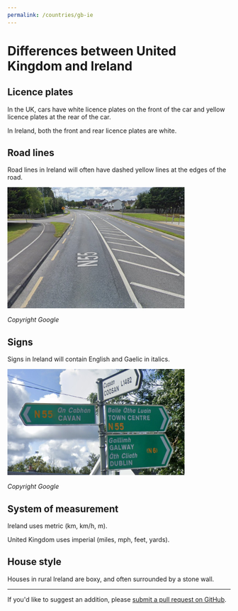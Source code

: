 ```yaml
---
permalink: /countries/gb-ie
---
```


# Differences between United Kingdom and Ireland

## Licence plates

In the UK, cars have white licence plates on the front of the car and yellow licence plates at the rear of the car.

In Ireland, both the front and rear licence plates are white.

## Road lines

Road lines in Ireland will often have dashed yellow lines at the edges of the road.

![](ie-road-lines.png)

_Copyright Google_

## Signs

Signs in Ireland will contain English and Gaelic in italics.

![](ie-sign.png)

_Copyright Google_

## System of measurement

Ireland uses metric (km, km/h, m).

United Kingdom uses imperial (miles, mph, feet, yards).

## House style

Houses in rural Ireland are boxy, and often surrounded by a stone wall.

---

If you'd like to suggest an addition, please [submit a pull request on GitHub](https://github.com/ntzm/geo-stats/edit/master/docs/countries/gb-ie/index.md).
